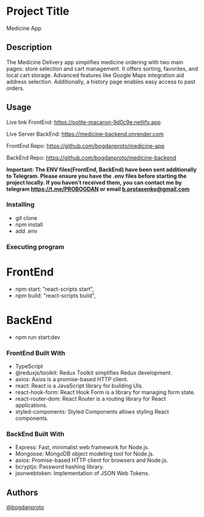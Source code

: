 # Project Title

Medicine App

## Description

The Medicine Delivery app simplifies medicine ordering with two main pages:
store selection and cart management. It offers sorting, favorites, and local
cart storage. Advanced features like Google Maps integration aid address
selection. Additionally, a history page enables easy access to past orders.

## Usage

Live link FrontEnd: https://polite-macaron-9d0c9e.netlify.app

Live Server BackEnd: https://medicine-backend.onrender.com

FrontEnd Repo: https://github.com/bogdanproto/medicine-app

BackEnd Repo: https://github.com/bogdanproto/medicine-backend

**Important: The ENV files(FrontEnd, BackEnd) have been sent additionally to Telegram. Please ensure you have the .env files before starting the project locally. If you haven’t received them, you can contact me by telegram https://t.me/PROBOGDAN or email b.protasenko@gmail.com**

### Installing

- git clone
- npm install
- add .env

### Executing program

# FrontEnd

- npm start: "react-scripts start",
- npm build: "react-scripts build",

# BackEnd

- npm run start:dev

### FrontEnd Built With

- TypeScript
- @reduxjs/toolkit: Redux Toolkit simplifies Redux development.
- axios: Axios is a promise-based HTTP client.
- react: React is a JavaScript library for building UIs.
- react-hook-form: React Hook Form is a library for managing form state.
- react-router-dom: React Router is a routing library for React applications.
- styled-components: Styled Components allows styling React components.

### BackEnd Built With

- Express: Fast, minimalist web framework for Node.js.
- Mongoose: MongoDB object modeling tool for Node.js.
- axios: Promise-based HTTP client for browsers and Node.js.
- bcryptjs: Password hashing library.
- jsonwebtoken: Implementation of JSON Web Tokens.

## Authors

[@bogdanproto](https://github.com/bogdanproto)

